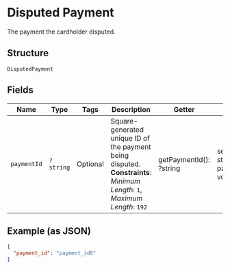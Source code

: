 
# Disputed Payment

The payment the cardholder disputed.

## Structure

`DisputedPayment`

## Fields

| Name | Type | Tags | Description | Getter | Setter |
|  --- | --- | --- | --- | --- | --- |
| `paymentId` | `?string` | Optional | Square-generated unique ID of the payment being disputed.<br>**Constraints**: *Minimum Length*: `1`, *Maximum Length*: `192` | getPaymentId(): ?string | setPaymentId(?string paymentId): void |

## Example (as JSON)

```json
{
  "payment_id": "payment_id8"
}
```

